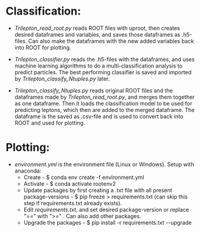 # Classification:
* *Trilepton_read_root.py* reads ROOT files with uproot, then creates desired dataframes and variables, and saves those dataframes as .h5-files. Can also make the dataframes with the new added variables back into ROOT for plotting.

* *Trilepton_classifier.py* reads the .h5-files with the dataframes, and uses machine learning algorithms to do a multi-classification analysis to predict particles. The best performing classifier is saved and imported by *Trilepton_classify_Ntuples.py* later.

* *Trilepton_classify_Ntuples.py* reads original ROOT files and the dataframes made by *Trilepton_read_root.py*, and merges them together as one dataframe. Then it loads the classification model to be used for predicting leptons, which then are added to the merged dataframe. The dataframe is the saved as .csv-file and is used to convert back into ROOT and used for plotting. 

# Plotting:


* *environment.yml* is the environment file (Linux or Windows). Setup with anaconda:
  - Create - $ conda env create -f environment.yml
  - Activate - $ conda activate rootenv2
  - Update packages by first creating a .txt file with all present package-versions - $ pip freeze > requirements.txt (can skip this step if requirements.txt already exists). 
  - Edit *requirements.txt*, and set desired package-version or replace "==" with ">=" . Can also add other packages.
  - Upgrade the packages - $ pip install -r requirements.txt --upgrade
